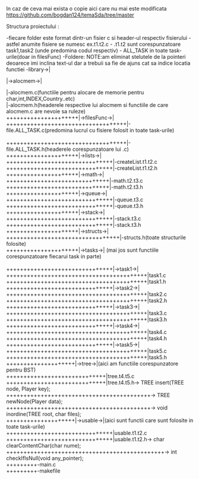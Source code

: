 In caz de ceva mai exista o copie aici care nu mai este modificata
https://github.com/bogdan124/temaSda/tree/master

Structura proiectului :

  -fiecare folder este format dintr-un fisier c si header-ul respectiv fisierului
        -astfel anumite fisiere se numesc ex.t1.t2.c
              - .t1.t2 sunt corespunzatoare task1,task2 (unde predomina codul respectiv)
              - ALL_TASK in toate task-urile(doar in filesFunc)
  -Foldere:
  NOTE:am eliminat stelutele de la pointeri deoarece imi inclina text-ul
  dar a trebuii sa fie de ajuns cat sa indice locatia functiei
-library->|<br/>
       <p>|->alocmem->|<p/>
          |-alocmem.c(functiile pentru alocare de memorie pentru  char,int,INDEX,Country..etc)<br/>
          |-alocmem.h(headerele respective lui alocmem si functiile de care alocmem.c are nevoie sa ruleze)<br/>
+++++++++++++++++++++|->filesFunc->|<br/>
+++++++++++++++++++++++++++++++++++|-file.ALL_TASK.c(predomina lucrul cu fisiere folosit in toate task-urile)<br/>          
+++++++++++++++++++++++++++++++++++|-file.ALL_TASK.h(headerele corespunzatoare lui .c)<br/>
+++++++++++++++++++++|->lists->|<br/>
+++++++++++++++++++++++++++++++|-createList.t1.t2.c<br/>
+++++++++++++++++++++++++++++++|-createList.t1.t2.h<br/>
+++++++++++++++++++++|->math->|
++++++++++++++++++++++++++++++|-math.t2.t3.c
++++++++++++++++++++++++++++++|-math.t2.t3.h                               
+++++++++++++++++++++|->queue->|<br/>
+++++++++++++++++++++++++++++++|-queue.t3.c<br/>
+++++++++++++++++++++++++++++++|-queue.t3.h<br/>
+++++++++++++++++++++|->stack->|<br/>
+++++++++++++++++++++++++++++++|-stack.t3.c<br/>
+++++++++++++++++++++++++++++++|-stack.t3.h<br/>
+++++++++++++++++++++|->structs->|<br/>
+++++++++++++++++++++++++++++++++|-structs.h(toate structurile folosite)<br/>
+++++++++++++++++++++|->tasks->|  (mai jos sunt functiile corespunzatoare fiecarui task in parte) <br/>    
+++++++++++++++++++++++++++++++|->task1->|<br/>
+++++++++++++++++++++++++++++++++++++++++|task1.c<br/>
+++++++++++++++++++++++++++++++++++++++++|task1.h<br/>
+++++++++++++++++++++++++++++++|->task2->|<br/>
+++++++++++++++++++++++++++++++++++++++++|task2.c<br/>
+++++++++++++++++++++++++++++++++++++++++|task2.h<br/>
+++++++++++++++++++++++++++++++|->task3->|<br/>
+++++++++++++++++++++++++++++++++++++++++|task3.c<br/>
+++++++++++++++++++++++++++++++++++++++++|task3.h<br/>
+++++++++++++++++++++++++++++++|->task4->|<br/>
+++++++++++++++++++++++++++++++++++++++++|task4.c<br/>
+++++++++++++++++++++++++++++++++++++++++|task4.h<br/>
+++++++++++++++++++++++++++++++|->task5->|<br/>
+++++++++++++++++++++++++++++++++++++++++|task5.c<br/>
+++++++++++++++++++++++++++++++++++++++++|task5.h<br/>
++++++++++++++++++++|->tree->|(aici am functiile corespunzatore pentru BST)<br/>
+++++++++++++++++++++++++++++|tree.t4.t5.c<br/>
+++++++++++++++++++++++++++++|tree.t4.t5.h->    TREE insert(TREE node, Player key);<br/>
++++++++++++++++++++++++++++++++++++++++++->    TREE newNode(Player data);<br/>
++++++++++++++++++++++++++++++++++++++++++->    void inordine(TREE root, char files);<br/>
++++++++++++++++++++|->usable->|(aici sunt functii care sunt folosite in toate task-urile)<br/>
+++++++++++++++++++++++++++++++|usable.t1.t2.c<br/>
+++++++++++++++++++++++++++++++|usable.t1.t2.h->  char clearContentChar(char nume);<br/>
++++++++++++++++++++++++++++++++++++++++++++++->  int checkIfIsNull(void any_pointer);<br/>
+++++++++-main.c<br/>
+++++++++-makefile<br/>        
